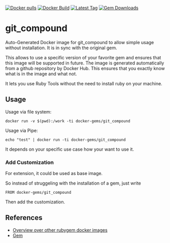 [![Docker pulls](https://img.shields.io/docker/pulls/rubygem/git_compound.svg)](https://hub.docker.com/r/rubygem/git_compound/)
[![Docker Build](https://img.shields.io/docker/automated/rubygem/git_compound.svg)](https://hub.docker.com/r/rubygem/git_compound/)
[![Latest Tag](https://img.shields.io/github/tag/docker-rubygem/git_compound.svg)](https://hub.docker.com/r/rubygem/git_compound/)
[![Gem Downloads](https://img.shields.io/gem/dt/git_compound.svg)](https://rubygems.org/gems/git_compound/)
# git_compound

Auto-Generated Docker image for git_compound to allow simple usage without installation.
It is in sync with the original gem.

This allows to use a specific version of your favorite gem and ensures that this image will be supported in future.
The image is generated automatically from a github repository by Docker Hub.
This ensures that you exactly know what is in the image and what not.

It lets you use Ruby Tools without the need to install ruby on your machine.

## Usage

Usage via file system:

`docker run -v $(pwd):/work -ti docker-gems/git_compound`

Usage via Pipe:

`echo "test" | docker run -ti docker-gems/git_compound`

It depends on your specific use case how your want to use it.

### Add Customization

For extension, it could be used as base image.

So instead of struggeling with the installation of a gem, just write

`FROM docker-gems/git_compound`

Then add the customization.

## References

 - [Overview over other rubygem docker images](https://github.com/thinkbot/docker-rubygem)
 - [Gem](https://rubygems.org/gems/git_compound/)
